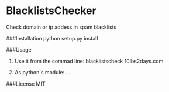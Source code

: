# BlacklistsChecker
Check domain or ip addess in spam blacklists

###Installation
    python setup.py install

###Usage
1) Use it from the commad line:
    blacklistscheck 10lbs2days.com

2) As python's module:
    ...

###License
MIT
